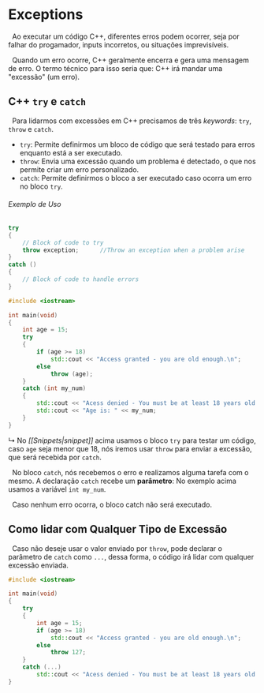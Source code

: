 # Exceptions
&nbsp; Ao executar um código C++, diferentes erros podem ocorrer, seja por falhar do progamador, inputs incorretos, ou situações imprevisíveis.

&nbsp; Quando um erro ocorre, C++ geralmente encerra e gera uma mensagem de erro. O termo técnico para isso seria que: C++ irá mandar uma "excessão" (um erro).

## C++ `try` e `catch`
&nbsp; Para lidarmos com excessões em C++ precisamos de três _keywords_: `try`, `throw` e `catch`.
* `try`: Permite definirmos um bloco de código que será testado para erros enquanto está a ser executado.
* `throw`: Envia uma excessão quando um problema é detectado, o que nos permite criar um erro personalizado.
* `catch`: Permite definirmos o bloco a ser executado caso ocorra um erro no bloco `try`.
###### Exemplo de Uso
```cpp
try
{
    // Block of code to try
	throw exception;      //Throw an exception when a problem arise
}
catch ()
{
	// Block of code to handle errors
}
```

```cpp
#include <iostream>

int main(void)
{
	int age = 15;
	try
	{
		if (age >= 18)
			std::cout << "Access granted - you are old enough.\n";
		else
			throw (age);
	}
	catch (int my_num)
	{
		std::cout << "Acess denied - You must be at least 18 years old.\n";
		std::cout << "Age is: " << my_num;
	}
}
```
&rdsh; No _[[Snippets|snippet]]_ acima usamos o bloco `try` para testar um código, caso `age` seja menor que 18, nós iremos usar `throw` para enviar a excessão, que será recebida por `catch`.

&nbsp; No bloco `catch`, nós recebemos o erro e realizamos alguma tarefa com o mesmo. A declaração `catch` recebe um **parâmetro**: No exemplo acima usamos a variável `int my_num`.

&nbsp; Caso nenhum erro ocorra, o bloco catch não será executado.

## Como lidar com Qualquer Tipo de Excessão
&nbsp; Caso não deseje usar o valor enviado por `throw`, pode declarar o parâmetro de `catch` como `...`, dessa forma, o código irá lidar com qualquer excessão enviada.
```cpp
#include <iostream>

int main(void)
{
	try
	{
		int age = 15;
		if (age >= 18)
			std::cout << "Access granted - you are old enough.\n";
		else
			throw 127;
	}
	catch (...)
		std::cout << "Acess denied - You must be at least 18 years old.\n";
}
```